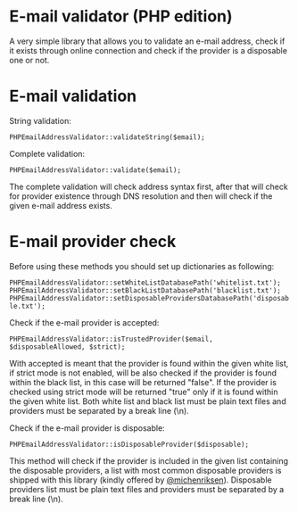 # E-mail validator (PHP edition)

A very simple library that allows you to validate an e-mail address, check if it exists through online connection and check if the provider is a disposable one or not.

# E-mail validation

String validation:

`PHPEmailAddressValidator::validateString($email);`

Complete validation:

`PHPEmailAddressValidator::validate($email);`

The complete validation will check address syntax first, after that will check for provider existence through DNS resolution and then will check if the given e-mail address exists.

# E-mail provider check

Before using these methods you should set up dictionaries as following:

`PHPEmailAddressValidator::setWhiteListDatabasePath('whitelist.txt');`
`PHPEmailAddressValidator::setBlackListDatabasePath('blacklist.txt');`
`PHPEmailAddressValidator::setDisposableProvidersDatabasePath('disposable.txt');`

Check if the e-mail provider is accepted:

`PHPEmailAddressValidator::isTrustedProvider($email, $disposableAllowed, $strict);`

With accepted is meant that the provider is found within the given white list, if strict mode is not enabled, will be also checked if the provider is found within the black list, in this case will be returned "false".
If the provider is checked using strict mode will be returned "true" only if it is found within the given white list.
Both white list and black list must be plain text files and providers must be separated by a break line (\n).

Check if the e-mail provider is disposable:

`PHPEmailAddressValidator::isDisposableProvider($disposable);`

This method will check if the provider is included in the given list containing the disposable providers, a list with most common disposable providers is shipped with this library (kindly offered by [@michenriksen](https://gist.github.com/michenriksen/8710649)).
Disposable providers list must be plain text files and providers must be separated by a break line (\n).
